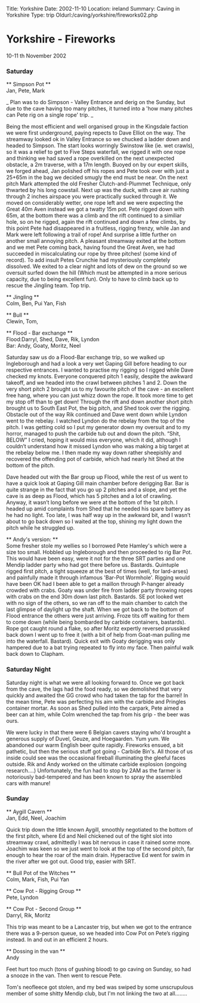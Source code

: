 Title: Yorkshire 
Date: 2002-11-10
Location: ireland
Summary: Caving in Yorkshire
Type: trip
Oldurl:/caving/yorkshire/fireworks02.php

#  Yorkshire - Fireworks   
10-11  th  November 2002 

###  Saturday 

** Simpson Pot **   
Jan, Pete, Mark 

_ Plan was to do Simpson - Valley Entrance and derig on the Sunday, but due to the cave having too many pitches, it turned into a 'how many pitches can Pete rig on a single rope' trip. _

Being the most efficient and well organised group in the Kingsdale faction we were first underground, paying repects to Dave Elliot on the way. The streamway looked ok in Valley Entrance so we chucked a ladder down and headed to Simpson. The start looks worringly Swinstow like (ie. wet crawls), so it was a relief to get to Five Steps waterfall, we rigged it with one rope and thinking we had saved a rope overkilled on the next unexpected obstacle, a 2m traverse, with a 17m length. Buoyed on by our expert skills, we forged ahead, Jan polished off his ropes and Pete took over with just a 25+65m in the bag we decided smugly the end must be near. On the next pitch Mark attempted the old Fresher Clutch-and-Plummet Technique, only thwarted by his long cowstail. Next up was the duck, with cave air rushing through 2 inches airspace you were practically sucked through it. We moved on considerably wetter, one rope left and we were expecting the Great 40m Aven instead we got a twatty 15m pot. Pete rigged down with 65m, at the bottom there was a climb and the rift continued to a similiar hole, so on he rigged, again the rift continued and down a few climbs, by this point Pete had disappeared in a fruitless, rigging frenzy, while Jan and Mark were left following a trail of rope! And surprise a little further on another small annoying pitch. A pleasant streamway exited at the bottom and we met Pete coming back, having found the Great Aven, we had succeeded in miscalculating our rope by three pitches! (some kind of record). To add insult Petes Crunchie had mysteriously completely dissolved. We exited to a clear night and lots of dew on the ground so we oversuit surfed down the hill (Which must be attempted in a more serious capacity, due to being excellent fun). Only to have to climb back up to rescue the Jingling team. Top trip. 

** Jingling **   
Colm, Ben, Pui Yan, Fish 

** Bull **   
Clewin, Tom, 

** Flood - Bar exchange **   
Flood:Darryl, Shed, Dave, Rik, Lyndon   
Bar: Andy, Goaty, Moritz, Neel 

Saturday saw us do a Flood-Bar exchange trip, so we walked up Ingleborough and had a look a very wet Gaping Gill before heading to our respective entrances. I wanted to practise my rigging so I rigged while Dave checked my knots. Everyone conquered pitch 1 easily, despite the awkward takeoff, and we headed into the crawl between pitches 1 and 2. Down the very short pitch 2 brought us to my favourite pitch of the cave - an excellent free hang, where you can just whizz down the rope. It took more time to get my stop off than to get down! Through the rift and down another short pitch brought us to South East Pot, the big pitch, and Shed took over the rigging. Obstacle out of the way Rik continued and Dave went down while Lyndon went to the rebelay. I watched Lyndon do the rebelay from the top of the pitch. I was getting cold so I put my generator down my oversuit and to my horror, managed to push the carbide tub out and down the pitch. “Shit, BELOW” I cried, hoping it would miss everyone, which it did, although I couldn’t understand how it missed Lyndon who was making a big target at the rebelay below me. I then made my way down rather sheepishly and recovered the offending pot of carbide, which had nearly hit Shed at the bottom of the pitch. 

Dave headed out with the Bar group up Flood, while the rest of us went to have a quick look at Gaping Gill main chamber before derigging Bar. Bar is quite strange in the fact that you go up 2 pitches and a slope, and yet the cave is as deep as Flood, which has 5 pitches and a lot of crawling. Anyway, it wasn’t long before we were at the bottom of the 1st pitch. I headed up amid complaints from Shed that he needed his spare battery as he had no light. Too late, I was half way up in the awkward bit, and I wasn’t about to go back down so I waited at the top, shining my light down the pitch while he struggled up. 

** Andy's version: **   
Some fresher stole my wellies so I borrowed Pete Hamley's which were a size too small. Hobbled up Ingleborough and then proceeded to rig Bar Pot. This would have been easy, were it not for the three SRT parties and one Mendip ladder party who had got there before us. Bastards. Quintuple rigged first pitch, a tight squeeze at the best of times (well, for lard-arses) and painfully made it through infamous 'Bar-Pot Wormhole'. Rigging would have been OK had I been able to get a maillon through P-hanger already crowded with crabs. Goaty was under fire from ladder party throwing ropes with crabs on the end 30m down last pitch. Bastards. SE pot looked wet with no sign of the others, so we ran off to the main chamber to catch the last glimpse of daylight up the shaft. When we got back to the bottom of Flood entrance the others were just arriving. Froze tits off waiting for them to come down (while being bombarded by carbide containers, bastards). Rope got caught round a flake, so after Moritz expertly reversed prussiked back down I went up to free it (with a bit of help from Goat-man pulling me into the waterfall. Bastard). Quick exit with Goaty derigging was only hampered due to a bat trying repeated to fly into my face. Then painful walk back down to Clapham. 

###  Saturday Night 

Saturday night is what we were all looking forward to. Once we got back from the cave, the lags had the food ready, so we demolished that very quickly and awaited the GG crowd who had taken the tap for the barrel! In the mean time, Pete was perfecting his aim with the carbide and Pringles container mortar. As soon as Shed pulled into the carpark, Pete aimed a beer can at him, while Colm wrenched the tap from his grip - the beer was ours. 

We were lucky in that there were 6 Belgian cavers staying who'd brought a generous supply of Duvel, Geuze, and Hoegaarden. Yum yum. We abandoned our warm English beer quite rapidly. Fireworks ensued, a bit pathetic, but then the serious stuff got going - Carbide Bin's. All those of us inside could see was the occasional fireball illuminating the gleeful faces outside. Rik and Andy worked on the ultimate carbide explosion (ongoing research....) Unfortunately, the fun had to stop by 2AM as the farmer is notoriously bad-tempered and has been known to spray the assembled cars with manure! 

###  Sunday 

** Aygill Cavern **   
Jan, Edd, Neel, Joachim 

Quick trip down the little known Aygill, smoothly negotiated to the bottom of the first pitch, where Ed and Neil chickened out of the tight slot into streamway crawl, admittedly I was bit nervous in case it rained some more. Joachim was keen so we just went to look at the top of the second pitch, far enough to hear the roar of the main drain. Hyperactive Ed went for swim in the river after we got out. Good trip, easier with SRT. 

** Bull Pot of the Witches **   
Colm, Mark, Fish, Pui Yan 

** Cow Pot - Rigging Group **   
Pete, Lyndon 

** Cow Pot - Second Group **   
Darryl, Rik, Moritz 

This trip was meant to be a Lancaster trip, but when we got to the entrance there was a 9-person queue, so we headed into Cow Pot on Pete’s rigging instead. In and out in an efficient 2 hours. 

** Dossing in the van **   
Andy 

Feet hurt too much (tons of gushing blood) to go caving on Sunday, so had a snooze in the van. Then went to rescue Pete. 

Tom's neofleece got stolen, and my bed was swiped by some unscrupulous member of some shitty Mendip club, but I'm not linking the two at all........ 
